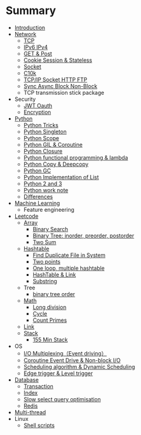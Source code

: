 # Summary

* [Introduction](README.md)
* [Network](neetwork.md)
  * [TCP](neetwork/tcp.md)
  * [IPv6 IPv4](neetwork/ipv6-ipv4.md)
  * [GET & Post](neetwork/get-and-post.md)
  * [Cookie Session & Stateless](neetwork/cookie-session-and-stateless.md)
  * [Socket](neetwork/socket.md)
  * [C10k](neetwork/c10k.md)
  * [TCP/IP Socket HTTP FTP](neetwork/tcpip-socket-http-ftp.md)
  * [Sync Async Block Non-Block](neetwork/sync-async-block-non-block.md)
  * TCP transmission stick package
* Security
  * [JWT Oauth](jwt-oauth.md)
  * [Encryption](encryption.md)
* [Python](python-basic.md)
  * [Python Tricks](python-tricks.md)
  * [Python Singleton](python-advance.md)
  * [Python Scope](python-scope.md)
  * [Python GIL & Coroutine](python-gil.md)
  * [Python Closure](closure.md)
  * [Python functional programming & lambda](python-functional-programming-and-lambda.md)
  * [Python Copy  & Deepcopy ](python-copy-and-deepcopy.md)
  * [Python GC](python-gc.md)
  * [Python Implementation of List](python-implementation-of-list.md)
  * [Python 2 and 3](python-2-and-3.md)
  * [Python work note](python-work-note.md)
  * [Differences](differences.md)
* [Machine Learning](machine-learning.md)
  * Feature engineering
* [Leetcode](leetcode.md)
  * [Array](array.md)
    * [Binary Search](array/binary-search.md)
    * [Binary Tree: inorder, preorder, postorder](array/binary-tree-inorder-preorder-postorder.md)
    * [Two Sum](array/two-sum.md)
  * [Hashtable](hashtable.md)
    * [Find Duplicate File in System](find-duplicate-file-in-system.md)
    * [Two points](two-points.md)
    * [One loop, multiple hashtable](one-loop-multiple-hashtable.md)
    * [HashTable & Link](hashtable-and-link.md)
    * [Substring](substring.md)
  * Tree
    * [binary tree order](binary-tree-order.md)
  * [Math](math.md)
    * [Long division](math/long-division.md)
    * [Cycle](math/cycle.md)
    * [Count Primes](math/count-primes.md)
  * [Link](link.md)
  * [Stack](stack.md)
    * [155 Min Stack](stack/155-min-stack.md)
* OS
  * [I/O Multiplexing（Event  driving）](general.md)
  * [Coroutine Event Drive & Non-block I/O](coroutine-event-drive-and-non-block-io.md)
  * [Scheduling algorithm & Dynamic Scheduling](scheduling-algorithm.md)
  * [Edge trigger & Level trigger](edge-trigger-and-level-trigger.md)
* [Database](database.md)
  * [Transaction](transaction.md)
  * [Index](index.md)
  * [Slow select query optimisation](slow-select-query-optimisation.md)
  * [Redis](redis.md)
* [Multi-thread](multi-thread.md)
* Linux
  * [Shell scripts](shell-scripts.md)

